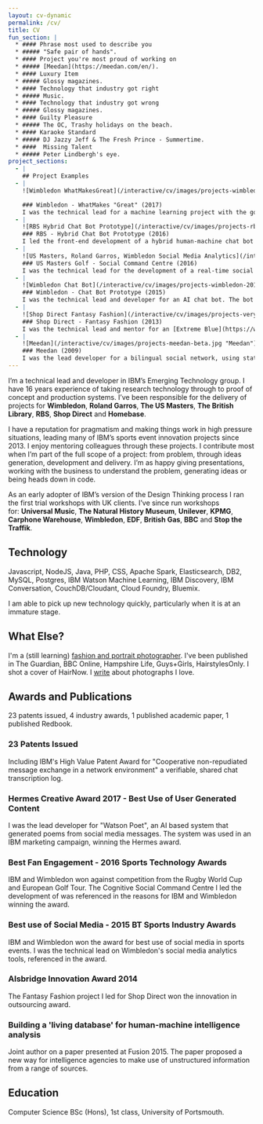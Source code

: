 ```yaml
---
layout: cv-dynamic
permalink: /cv/
title: CV
fun_section: |
  * #### Phrase most used to describe you
  * ##### "Safe pair of hands".
  * #### Project you're most proud of working on
  * ##### [Meedan](https://meedan.com/en/).
  * #### Luxury Item
  * ##### Glossy magazines.
  * #### Technology that industry got right
  * ##### Music.
  * #### Technology that industry got wrong
  * ##### Glossy magazines.
  * #### Guilty Pleasure
  * ##### The OC, Trashy holidays on the beach.
  * #### Karaoke Standard
  * ##### DJ Jazzy Jeff & The Fresh Prince - Summertime.
  * ####  Missing Talent
  * ##### Peter Lindbergh's eye.
project_sections:
  - |
    ## Project Examples
  - |
    ![Wimbledon WhatMakesGreat](/interactive/cv/images/projects-wimbledon-2017.jpg "Wimbledon WhatMakesGreat")

    ### Wimbledon - WhatMakes "Great" (2017)
    I was the technical lead for a machine learning project with the goal of understanding what makes a great Wimbledon champion. I worked with sports journalists, tennis players, coaches and statisticians to develop the analysis and led the development team through production. I was responsible for helping journalists and marketing creatives understand and make use of the new analysis, while balancing direction from IBM executives. The work was published in The Telegraph, Wimbledon’s Facebook page, digital advertising at Heathrow airport and was the focal point for IBM’s Wimbledon 2017 marketing campaign.
  - |
    ![RBS Hybrid Chat Bot Prototype](/interactive/cv/images/projects-rbs.jpg "RBS Hybrid Chat Bot Prototype")
    ### RBS - Hybrid Chat Bot Prototype (2016)
    I led the front-end development of a hybrid human-machine chat bot that used AI to answer customer queries, handing them over to human staff if appropriate. I was responsible for the specification, design and development of the prototype, working with Watson Conversation developers, RBS management and their human call centre staff and systems. The interesting challenge was not to make the machine to human transition seamless, but to make it frictionless (research indicated that users want to know if they are talking to a human or machine). The prototype is currently being taken in to production for RBS staff and customers.
  - |
    ![US Masters, Roland Garros, Wimbledon Social Media Analytics](/interactive/cv/images/projects-masters-rg-2016.jpg "US Masters, Roland Garros, Wimbledon Social Command Centre")
    ### US Masters Golf - Social Command Centre (2016)
    I was the technical lead for the development of a real-time social media analytics system to enable a small US Masters media team to respond to activity about the event. A machine learning classifier was used to identify content relevant to the tournament and natural language processing to understand the text. An Apache Spark cluster was used to handle the volume of traffic, at peak, 400 messages per second. I went on to lead the implementation of the solution for Roland Garros and Wimbledon.
  - |
    ![Wimbledon Chat Bot](/interactive/cv/images/projects-wimbledon-2015.jpg "Wimbledon Chat Bot")
    ### Wimbledon - Chat Bot Prototype (2015)
    I was the technical lead and developer for an AI chat bot. The bot was capable of answering both statistical questions ("how many French players made the second round in 1999?") and questions that needed to be answered from unstructured data ("how do Wimbledon keep the pigeons away?"). Machine learning allowed the bot to answer unstructured data queries, combined with research technology (Controlled English) to answer structured data queries.
  - |
    ![Shop Direct Fantasy Fashion](/interactive/cv/images/projects-very.jpg "Shop Direct Fantasy Fashion")
    ### Shop Direct - Fantasy Fashion (2013)
    I was the technical lead and mentor for an [Extreme Blue](https://www-01.ibm.com/employment/us/extremeblue/) project to prototype a fantasy fashion game for Shop Direct's "Very" brand. The project allowed customers to predict fashion trends, increasing time spent browsing Very's catalogue, promoting social sharing and providing Shop Direct with data that could be used to predict future sales. The project was presented to Shop Direct's board and won the Alsbridge 2014 Innovation Award.
  - |
    ![Meedan](/interactive/cv/images/projects-meedan-beta.jpg "Meedan")
    ### Meedan (2009)
    I was the lead developer for a bilingual social network, using statistical machine translation to facilitate discussion between native English and Arabic speakers. Meedan was the first social network to make use of machine translation and the first to allow user generated corrections.
---
```

I’m a technical lead and developer in IBM’s Emerging Technology group. I have 16 years experience of taking research technology through to proof of concept and production systems. I’ve been responsible for the delivery of projects for **Wimbledon**, **Roland Garros**, **The US Masters**, **The British Library**, **RBS**, **Shop Direct** and **Homebase**.

I have a reputation for pragmatism and making things work in high pressure situations, leading many of IBM’s sports event innovation projects since 2013. I enjoy mentoring colleagues through these projects. I contribute most when I’m part of the full scope of a project: from problem, through ideas generation, development and delivery. I’m as happy giving presentations, working with the business to understand the problem, generating ideas or being heads down in code.

As an early adopter of IBM’s version of the Design Thinking process I ran the first trial workshops with UK clients. I’ve since run workshops for: **Universal Music**, **The Natural History Museum**, **Unilever**, **KPMG**, **Carphone Warehouse**, **Wimbledon**, **EDF**, **British Gas**, **BBC** and **Stop the Traffik**.


## Technology
Javascript, NodeJS, Java, PHP, CSS, Apache Spark, Elasticsearch, DB2, MySQL, Postgres, IBM Watson Machine Learning, IBM Discovery, IBM Conversation, CouchDB/Cloudant, Cloud Foundry, Bluemix.

I am able to pick up new technology quickly, particularly when it is at an immature stage.


## What Else?
I'm a (still learning) [fashion and portrait photographer](https://www.darrenshaw.org). I've been published in The Guardian, BBC Online, Hampshire Life, Guys+Girls, HairstylesOnly. I shot a cover of HairNow. I   [write](https://medium.com/why-i-love-this-picture) about photographs I love.


## Awards and Publications
23 patents issued, 4 industry awards, 1 published academic paper, 1 published Redbook.

### 23 Patents Issued
Including IBM's High Value Patent Award for "Cooperative non-repudiated message exchange in a network environment" a verifiable, shared chat transcription log.

### Hermes Creative Award 2017 - Best Use of User Generated Content
I was the lead developer for "Watson Poet", an AI based system that generated poems from social media messages. The system was used in an IBM marketing campaign, winning the Hermes award.

### Best Fan Engagement - 2016 Sports Technology Awards
IBM and Wimbledon won against competition from the Rugby World Cup and European Golf Tour. The Cognitive Social Command Centre I led the development of was referenced in the reasons for IBM and Wimbledon winning the award.

### Best use of Social Media - 2015 BT Sports Industry Awards
IBM and Wimbledon won the award for best use of social media in sports events. I was the technical lead on Wimbledon's social media analytics tools, referenced in the award.

### Alsbridge Innovation Award 2014
The Fantasy Fashion project I led for Shop Direct won the innovation in outsourcing award.

### Building a 'living database' for human-machine intelligence analysis
Joint author on a paper presented at Fusion 2015. The paper proposed a new way for intelligence agencies to make use of unstructured information from a range of sources.


## Education
Computer Science BSc (Hons), 1st class, University of Portsmouth.
